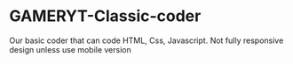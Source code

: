 # GAMERYT-Classic-coder
Our basic coder that can code HTML, Css, Javascript. Not fully responsive design unless use mobile version
